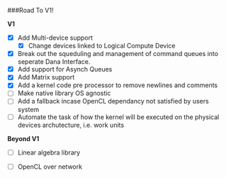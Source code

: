 ###Road To V1!

**V1** <br>
- [x] Add Multi-device support <br>
    - [x] Change devices linked to Logical Compute Device <br>
- [x] Break out the squeduling and management of command queues into seperate Dana Interface. <br>
- [x] Add support for Asynch Queues <br>
- [x] Add Matrix support <br>
- [x] Add a kernel code pre processor to remove newlines and comments <br>
- [ ] Make native library OS agnostic <br>
- [ ] Add a fallback incase OpenCL dependancy not satisfied by users system <br>
- [ ] Automate the task of how the kernel will be executed on the physical devices archutecture, i.e. work units <br>

**Beyond V1** <br>
- [ ] Linear algebra library <br>
- [ ] OpenCL over network <br>

